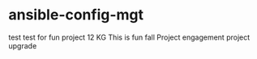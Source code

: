 # ansible-config-mgt

test
test for fun
project 12 KG
This is fun
fall
Project engagement
project upgrade
